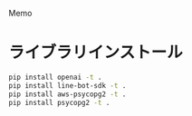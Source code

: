 Memo
# ライブラリインストール

```bash
pip install openai -t .
pip install line-bot-sdk -t .
pip install aws-psycopg2 -t .
pip install psycopg2 -t .
```

